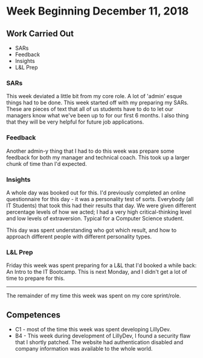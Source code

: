 # Week Beginning December 11, 2018

## Work Carried Out
* SARs
* Feedback
* Insights
* L&L Prep

### SARs
This week deviated a little bit from my core role. A lot of 'admin' esque things had to be done. This week started off with my preparing my SARs. These are pieces of text that all of us students have to do to let our managers know what we've been up to for our first 6 months. I also thing that they will be very helpful for future job applications.

### Feedback
Another admin-y thing that I had to do this week was prepare some feedback for both my manager and technical coach. This took up a larger chunk of time than I'd expected.

### Insights
A whole day was booked out for this. I'd previously completed an online questionnaire for this day - it was a personality test of sorts. Everybody (all IT Students) that took this had their results that day. We were given different percentage levels of how we acted; I had a very high critical-thinking level and low levels of extraversion. Typical for a Computer Science student.

This day was spent understanding who got which result, and how to approach different people with different personality types.

### L&L Prep
Friday this week was spent preparing for a L&L that I'd booked a while back: An Intro to the IT Bootcamp. This is next Monday, and I didn't get a lot of time to prepare for this.


---

The remainder of my time this week was spent on my core sprint/role.

## Competences
* C1 - most of the time this week was spent developing LillyDev.
* B4 - This week during development of LillyDev, I found a security flaw that I shortly patched. The website had authentication disabled and company information was available to the whole world.
